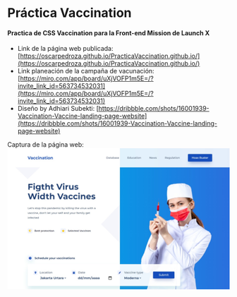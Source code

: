 # Práctica Vaccination
#### Practica de CSS Vaccination para la Front-end Mission de Launch X

* Link de la página web publicada: [https://oscarpedroza.github.io/PracticaVaccination.github.io/](https://oscarpedroza.github.io/PracticaVaccination.github.io/) 
* Link planeación de la campaña de vacunación: [https://miro.com/app/board/uXjVOFP1m5E=/?invite_link_id=563734532031](https://miro.com/app/board/uXjVOFP1m5E=/?invite_link_id=563734532031)
* Diseño by Adhiari Subekti: [https://dribbble.com/shots/16001939-Vaccination-Vaccine-landing-page-website](https://dribbble.com/shots/16001939-Vaccination-Vaccine-landing-page-website)

Captura de la página web:
![Captura de la página](https://github.com/OscarPedroza/PracticaVaccination.github.io/blob/main/img/captura-pagina.jpg)

